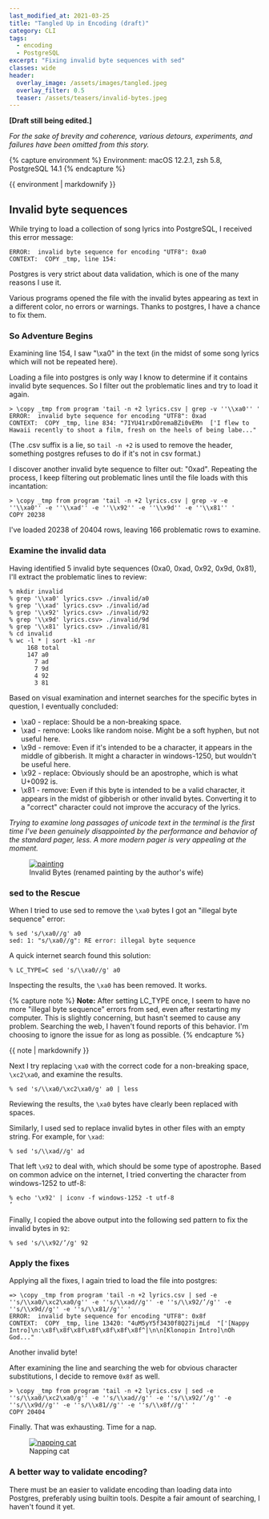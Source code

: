 ```yaml
---
last_modified_at: 2021-03-25
title: "Tangled Up in Encoding (draft)"
category: CLI
tags:
  - encoding
  - PostgreSQL
excerpt: "Fixing invalid byte sequences with sed"
classes: wide
header:
  overlay_image: /assets/images/tangled.jpeg
  overlay_filter: 0.5
  teaser: /assets/teasers/invalid-bytes.jpeg
---
```


**[Draft still being edited.]**

*For the sake of brevity and coherence, various detours, experiments, and failures have been omitted from this story.*

{% capture environment %}
Environment: macOS 12.2.1, zsh 5.8, PostgreSQL 14.1
{% endcapture %}<div class="notice">{{ environment | markdownify }}</div>

## Invalid byte sequences

While trying to load a collection of song lyrics into PostgreSQL, I received this error message:

```
ERROR:  invalid byte sequence for encoding "UTF8": 0xa0
CONTEXT:  COPY _tmp, line 154:
```

Postgres is very strict about data validation, which is one of the many reasons I use it.

Various programs opened the file with the invalid bytes appearing as text in a different color, no errors or warnings. Thanks to postgres, I have a chance to fix them.

### So Adventure Begins

Examining line 154, I saw "\xa0" in the text (in the midst of some song lyrics which will not be repeated here).

Loading a file into postgres is only way I know to determine if it contains invalid byte sequences. So I filter out the problematic lines and try to load it again.

```
> \copy _tmp from program 'tail -n +2 lyrics.csv | grep -v ''\\xa0'' '
ERROR:  invalid byte sequence for encoding "UTF8": 0xad
CONTEXT:  COPY _tmp, line 834: "7IYU41rxDOremaBZi0vEMn  ['I flew to Hawaii recently to shoot a film, fresh on the heels of being labe..."
```

(The .csv suffix is a lie, so `tail -n +2` is used to remove the header, something postgres refuses to do if it's not in csv format.)

I discover another invalid byte sequence to filter out: "0xad". Repeating the process, I keep filtering out problematic lines until the file loads with this incantation:

```
> \copy _tmp from program 'tail -n +2 lyrics.csv | grep -v -e ''\\xa0'' -e ''\\xad'' -e ''\\x92'' -e ''\\x9d'' -e ''\\x81'' '
COPY 20238
```

I've loaded 20238 of 20404 rows, leaving 166 problematic rows to examine.

### Examine the invalid data

Having identified 5 invalid byte sequences (0xa0, 0xad, 0x92, 0x9d, 0x81), I'll extract the problematic lines to review:

```
% mkdir invalid
% grep '\\xa0' lyrics.csv> ./invalid/a0
% grep '\\xad' lyrics.csv> ./invalid/ad
% grep '\\x92' lyrics.csv> ./invalid/92
% grep '\\x9d' lyrics.csv> ./invalid/9d
% grep '\\x81' lyrics.csv> ./invalid/81
% cd invalid
% wc -l * | sort -k1 -nr
     168 total
     147 a0
       7 ad
       7 9d
       4 92
       3 81
```

Based on visual examination and internet searches for the specific bytes in question, I eventually concluded:

* \xa0 - replace: Should be a non-breaking space.
* \xad - remove: Looks like random noise. Might be a soft hyphen, but not useful here.
* \x9d - remove: Even if it's intended to be a character, it appears in the middle of gibberish. It might a character in windows-1250, but wouldn't be useful here.
* \x92 - replace: Obviously should be an apostrophe, which is what U+0092 is.
* \x81 - remove: Even if this byte is intended to be a valid character, it appears in the midst of gibberish or other invalid bytes. Converting it to a "correct" character could not improve the accuracy of the lyrics.

*Trying to examine long passages of unicode text in the terminal is the first time I've been genuinely disappointed by the performance and behavior of the standard pager, less. A more modern pager is very appealing at the moment.*

<figure style="width: 800px" class="align-center">
  <a href="/assets/images/tangled.jpeg" title="Tangled" alt="painting of several cursive characters twisted into one">
  <img src="/assets/images/tangled.jpeg" alt="painting"></a>
  <figcaption>Invalid Bytes (renamed painting by the author's wife)</figcaption>
</figure>

### sed to the Rescue

When I tried to use sed to remove the `\xa0` bytes I got an "illegal byte sequence" error:

```
% sed 's/\xa0//g' a0
sed: 1: "s/\xa0//g": RE error: illegal byte sequence
```
A quick internet search found this solution:

```
% LC_TYPE=C sed 's/\\xa0//g' a0
```

Inspecting the results, the `\xa0` has been removed. It works.

{% capture note %}
**Note:** After setting LC_TYPE once, I seem to have no more "illegal byte sequence" errors from sed, even after restarting my computer. This is slightly concerning, but hasn't seemed to cause any problem. Searching the web, I haven't found reports of this behavior. I'm choosing to ignore the issue for as long as possible.
{% endcapture %}<div class="notice--primary">{{ note | markdownify }}</div>

Next I try replacing `\xa0` with the correct code for a non-breaking space, `\xc2\xa0`, and examine the results.

```
% sed 's/\\xa0/\xc2\xa0/g' a0 | less
```

Reviewing the results, the `\xa0` bytes have clearly been replaced with spaces.

Similarly, I used sed to replace invalid bytes in other files with an empty string. For example, for `\xad`:

```
% sed 's/\\xad//g' ad
```

That left `\x92` to deal with, which should be some type of apostrophe. Based on common advice on the internet, I tried converting the character from windows-1252 to utf-8:

```
% echo '\x92' | iconv -f windows-1252 -t utf-8
’
```

Finally, I copied the above output into the following sed pattern to fix the invalid bytes in `92`:

```
% sed 's/\\x92/’/g' 92
```

### Apply the fixes

Applying all the fixes, I again tried to load the file into postgres:

```
=> \copy _tmp from program 'tail -n +2 lyrics.csv | sed -e ''s/\\xa0/\xc2\xa0/g'' -e ''s/\\xad//g'' -e ''s/\\x92/’/g'' -e ''s/\\x9d//g'' -e ''s/\\x81//g'' '
ERROR:  invalid byte sequence for encoding "UTF8": 0x8f
CONTEXT:  COPY _tmp, line 13420: "4uM5yY5f3430f8Q27ijmLd  "['[Nappy Intro]\n:\x8f\x8f\x8f\x8f\x8f\x8f\x8f^|\n\n[Klonopin Intro]\nOh God..."
```

Another invalid byte!

After examining the line and searching the web for obvious character substitutions, I decide to remove `0x8f` as well.

```
> \copy _tmp from program 'tail -n +2 lyrics.csv | sed -e ''s/\\xa0/\xc2\xa0/g'' -e ''s/\\xad//g'' -e ''s/\\x92/’/g'' -e ''s/\\x9d//g'' -e ''s/\\x81//g'' -e ''s/\\x8f//g'' '
COPY 20404
```

Finally. That was exhausting. Time for a nap.

<figure style="width: 800px" class="align-center">
  <a href="/assets/images/nap-time.jpeg" title="Nap Time" alt="napping cat">
  <img src="/assets/images/nap-time.jpeg" alt="napping cat"></a>
  <figcaption>Napping cat</figcaption>
</figure>

### A better way to validate encoding?

There must be an easier to validate encoding than loading data into Postgres, preferably using builtin tools. Despite a fair amount of searching, I haven't found it yet.
